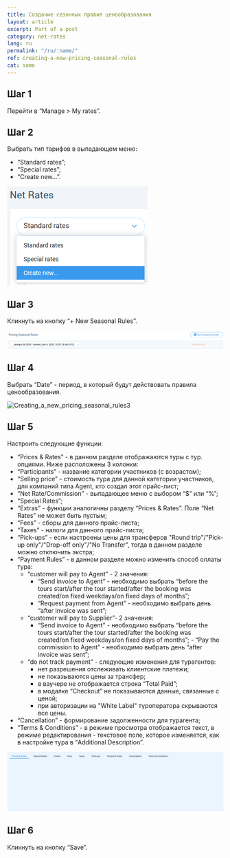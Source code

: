 ```yaml
---
title: Создание сезонных правил ценообразования
layout: article
excerpt: Part of a post
category: net-rates
lang: ru
permalink: "/ru/:name/"
ref: creating-a-new-pricing-seasonal-rules
cat: some
---
```


## **Шаг 1**

Перейти в “Manage > My rates”.

## **Шаг 2**

Выбрать тип тарифов в выпадающем меню:
- “Standard rates”;
- “Special rates”;
- “Create new…”.

![Creating_a_new_pricing_seasonal_rules1](/assets/images/creating_a_new_pricing_seasonal_rules1.png)

## **Шаг 3**

Кликнуть на кнопку “+ New Seasonal Rules”.

![Creating_a_new_pricing_seasonal_rules2](/assets/images/creating_a_new_pricing_seasonal_rules2.png)

## **Шаг 4**

Выбрать “Date” - период, в который будут действовать правила ценообразования.

![Creating_a_new_pricing_seasonal_rules3](/assets/images/creating_a_new_seasonal_rules3.png)

## **Шаг 5**

Настроить следующие функции:
- “Prices & Rates” - в данном разделе отображаются туры с тур. опциями. Ниже расположены 3 колонки:
- “Participants” - название категории участников (с возрастом);
- “Selling price” - стоимость тура для данной категории участников, для компаний типа Agent, кто создал этот прайс-лист;
- “Net Rate/Commission” - выпадающее меню с выбором “$” или “%”;
- “Special Rates”;
- “Extras” - функции аналогичны разделу “Prices & Rates”. Поле “Net Rates” не может быть пустым;
- “Fees” - сборы для данного прайс-листа;
- “Taxes” - налоги для данного прайс-листа;
- “Pick-ups” - если настроены цены для трансферов "Round trip"/"Pick-up only"/"Drop-off only"/"No Transfer", тогда в данном разделе можно отключить экстра;
- “Payment Rules” - в данном разделе можно изменить способ оплаты тура:
    - “customer will pay to Agent” - 2 значения: 
        - “Send invoice to Agent” - необходимо выбрать “before the tours start/after the tour started/after the booking was created/on fixed weekdays/on fixed days of months”;
        - “Request payment from Agent” - необходимо выбрать день “after invoice was sent”;
    - “customer will pay to Supplier”- 2 значения:
        - “Send invoice to Agent” - необходимо выбрать “before the tours start/after the tour started/after the booking was created/on fixed weekdays/on fixed days of months”;          - “Pay the commission to Agent” - необходимо выбрать день “after invoice was sent”;
    - “do not track payment” - следующие изменения для турагентов:
        - нет разрешения отслеживать клиентские платежи;
        - не показываются цены за трансфер;
        - в ваучере не отображается строка “Total Paid”;
        - в модалке “Checkout” не показываются данные, связанные с ценой;
        - при авторизации на "White Label" туроператора скрываются все цены.
- “Cancellation” - формирование задолженности для турагента; 
- “Terms & Conditions” - в режиме просмотра отображается текст, в режиме редактирования - текстовое поле, которое изменяется, как в настройке тура в “Additional Description”.

![Creating_a_new_pricing_seasonal_rules4](/assets/images/creating_a_new_pricing_seasonal_rules4.png)

## **Шаг 6**

Кликнуть на кнопку “Save”.
